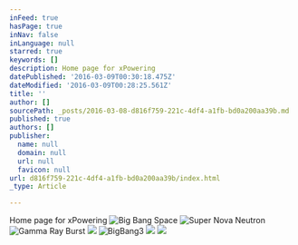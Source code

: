 ```yaml
---
inFeed: true
hasPage: true
inNav: false
inLanguage: null
starred: true
keywords: []
description: Home page for xPowering
datePublished: '2016-03-09T00:30:18.475Z'
dateModified: '2016-03-09T00:28:25.561Z'
title: ''
author: []
sourcePath: _posts/2016-03-08-d816f759-221c-4df4-a1fb-bd0a200aa39b.md
published: true
authors: []
publisher:
  name: null
  domain: null
  url: null
  favicon: null
url: d816f759-221c-4df4-a1fb-bd0a200aa39b/index.html
_type: Article

---
```

Home page for xPowering
![Big Bang Space](https://s3-us-west-2.amazonaws.com/the-grid-img/p/08bccc5b2792bd697dc105576c7b71ab35fb80ba.jpg)
![Super Nova Neutron](https://s3-us-west-2.amazonaws.com/the-grid-img/p/640f5682ad78b011e7e142a2ee75bd32b61b351a.jpg)
![Gamma Ray Burst](https://s3-us-west-2.amazonaws.com/the-grid-img/p/f7ff101bf3eaf6ce73668f3e71bbe25b3be28565.jpg)
![](https://the-grid-user-content.s3-us-west-2.amazonaws.com/3c83259b-5453-4bbd-a229-a52ba8e6fe2f.jpg)
![BigBang3](https://the-grid-user-content.s3-us-west-2.amazonaws.com/b6cf81f0-f722-4bd4-acae-117571ddb367.jpg)
![](https://the-grid-user-content.s3-us-west-2.amazonaws.com/72c95252-5e1a-4e36-8667-89a5a7d1f8d7.jpg)
![](https://the-grid-user-content.s3-us-west-2.amazonaws.com/7d5c7170-57e8-4ba2-8cb2-cc0860afbc3a.jpg)